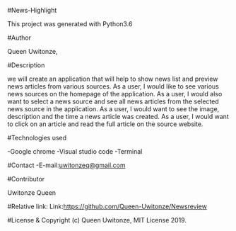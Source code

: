 #News-Highlight

This project was generated with Python3.6

#Author

Queen Uwitonze,

#Description

we will create an application that will help to show news list and preview news articles from various sources.
As a user, I would like to see various news sources on the homepage of the application.
As a user, I would also want to select a news source and see all news articles from the selected news source in the application.
As a user, I would want to see the image, description and the time a news article was created.
As a user, I would want to click on an article and read the full article on the source website.

#Technologies used

-Google chrome
-Visual studio code
-Terminal

#Contact
-E-mail:uwitonzeq@gmail.com

#Contributor

Uwitonze Queen

#Relative link:
Link:https://github.com/Queen-Uwitonze/Newsreview


#License & Copyright
(c) Queen Uwitonze, MIT License 2019.
